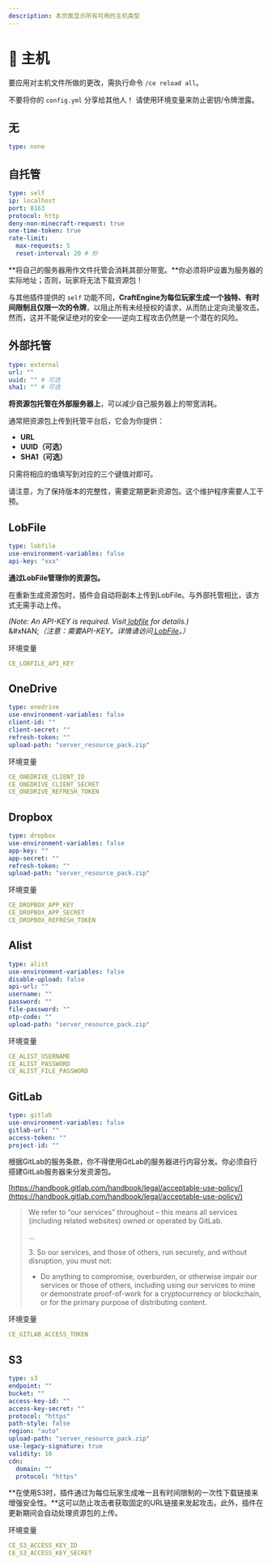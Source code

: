 ```yaml
---
description: 本页面显示所有可用的主机类型
---
```


# 🛜 主机

要应用对主机文件所做的更改，需执行命令 `/ce reload all`。

不要将你的 `config.yml` 分享给其他人！ 请使用环境变量来防止密钥/令牌泄露。

## 无 <a href="#none" id="none"></a>

```yaml
type: none
```

## 自托管 <a href="#self" id="self"></a>

```yaml
type: self
ip: localhost
port: 8163
protocol: http
deny-non-minecraft-request: true
one-time-token: true
rate-limit:
  max-requests: 5
  reset-interval: 20 # 秒
```

\*\*将自己的服务器用作文件托管会消耗其部分带宽。\*\*你必须将IP设置为服务器的实际地址；否则，玩家将无法下载资源包！

与其他插件提供的 `self` 功能不同，**CraftEngine为每位玩家生成一个独特、有时间限制且仅限一次的令牌**，以阻止所有未经授权的请求，从而防止定向流量攻击。然而，这并不能保证绝对的安全——逆向工程攻击仍然是一个潜在的风险。

## 外部托管 <a href="#external" id="external"></a>

```yaml
type: external
url: ""
uuid: "" # 可选
sha1: "" # 可选
```

**将资源包托管在外部服务器上**，可以减少自己服务器上的带宽消耗。

通常把资源包上传到托管平台后，它会为你提供：

* **URL**
* **UUID（可选）**
* **SHA1（可选）**

只需将相应的值填写到对应的三个键值对即可。

请注意，为了保持版本的完整性，需要定期更新资源包。这个维护程序需要人工干预。

## LobFile <a href="#lobfile" id="lobfile"></a>

```yaml
type: lobfile
use-environment-variables: false
api-key: "xxx"
```

**通过LobFile管理你的资源包。**

在重新生成资源包时，插件会自动将副本上传到LobFile。与外部托管相比，该方式无需手动上传。

_(Note: An API-KEY is required. Visit_[ _lobfile_](https://lobfile.com/) _for details.)_\
&#xNAN;_（注意：需要API-KEY。详情请访问_[ _LobFile_](https://lobfile.com/)_。）_

环境变量

```yaml
CE_LOBFILE_API_KEY
```

## OneDrive <a href="#onedrive" id="onedrive"></a>

```yaml
type: onedrive
use-environment-variables: false
client-id: ""
client-secret: ""
refresh-token: ""
upload-path: "server_resource_pack.zip"
```

环境变量

```yaml
CE_ONEDRIVE_CLIENT_ID
CE_ONEDRIVE_CLIENT_SECRET
CE_ONEDRIVE_REFRESH_TOKEN
```

## Dropbox <a href="#dropbox" id="dropbox"></a>

```yaml
type: dropbox
use-environment-variables: false
app-key: ""
app-secret: ""
refresh-token: ""
upload-path: "server_resource_pack.zip"
```

环境变量

```yaml
CE_DROPBOX_APP_KEY
CE_DROPBOX_APP_SECRET
CE_DROPBOX_REFRESH_TOKEN
```

## Alist <a href="#alist" id="alist"></a>

```yaml
type: alist
use-environment-variables: false
disable-upload: false
api-url: ""
username: ""
password: ""
file-password: ""
otp-code: ""
upload-path: "server_resource_pack.zip"
```

环境变量

```yaml
CE_ALIST_USERNAME
CE_ALIST_PASSWORD
CE_ALIST_FILE_PASSWORD
```

## GitLab <a href="#gitlab" id="gitlab"></a>

```yaml
type: gitlab
use-environment-variables: false
gitlab-url: ""
access-token: ""
project-id: ""
```

根据GitLab的服务条款，你不得使用GitLab的服务器进行内容分发。你必须自行搭建GitLab服务器来分发资源包。

[https://handbook.gitlab.com/handbook/legal/acceptable-use-policy/](https://handbook.gitlab.com/handbook/legal/acceptable-use-policy/)

> We refer to “our services” throughout – this means all services (including related websites) owned or operated by GitLab.
>
> ...
>
> 3\. So our services, and those of others, run securely, and without disruption, you must not:
>
> * Do anything to compromise, overburden, or otherwise impair our services or those of others, including using our services to mine or demonstrate proof-of-work for a cryptocurrency or blockchain, or for the primary purpose of distributing content.

环境变量

```yaml
CE_GITLAB_ACCESS_TOKEN
```

## S3 <a href="#s3" id="s3"></a>

```yaml
type: s3
endpoint: ""
bucket: ""
access-key-id: ""
access-key-secret: ""
protocol: "https"
path-style: false
region: "auto"
upload-path: "server_resource_pack.zip"
use-legacy-signature: true
validity: 10
cdn:
  domain: ""
  protocol: "https"
```

\*\*在使用S3时，插件通过为每位玩家生成唯一且有时间限制的一次性下载链接来增强安全性。\*\*这可以防止攻击者获取固定的URL链接来发起攻击。此外，插件在更新期间会自动处理资源包的上传。

环境变量

```yaml
CE_S3_ACCESS_KEY_ID
CE_S3_ACCESS_KEY_SECRET
```
